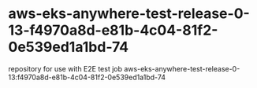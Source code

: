 # aws-eks-anywhere-test-release-0-13-f4970a8d-e81b-4c04-81f2-0e539ed1a1bd-74
repository for use with E2E test job aws-eks-anywhere-test-release-0-13:f4970a8d-e81b-4c04-81f2-0e539ed1a1bd-74
